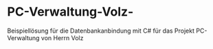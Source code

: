 # PC-Verwaltung-Volz-
Beispiellösung für die Datenbankanbindung mit C# für das Projekt PC-Verwaltung von Herrn Volz
